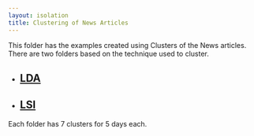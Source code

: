 ```yaml
---
layout: isolation
title: Clustering of News Articles
---
```


This folder has the examples created using Clusters of the News articles. There are two folders based on the technique used to cluster.
* <h2><a href="lda/index.html">LDA</a></h2>
* <h2><a href="lsi/index.html">LSI</a></h2>
Each folder has 7 clusters for 5 days each.




